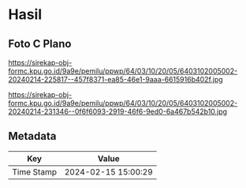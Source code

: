 # Hasil

## Foto C Plano

https://sirekap-obj-formc.kpu.go.id/9a9e/pemilu/ppwp/64/03/10/20/05/6403102005002-20240214-225817--457f8371-ea85-46e1-9aaa-6615916b402f.jpg

https://sirekap-obj-formc.kpu.go.id/9a9e/pemilu/ppwp/64/03/10/20/05/6403102005002-20240214-231346--0f6f6093-2919-46f6-9ed0-6a467b542b10.jpg


## Metadata

| Key        | Value               |
| ---------- | ------------------- |
| Time Stamp | 2024-02-15 15:00:29 |



